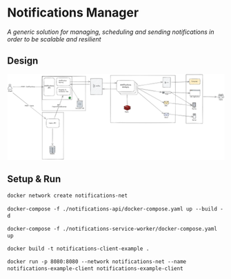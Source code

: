 ﻿# Notifications Manager

  *A generic solution for managing, scheduling and sending notifications in order to be scalable and resilient*

## Design 

![Architecture](docs/arch/notifications-manager.png)

## Setup & Run

```bash
docker network create notifications-net
```

```
docker-compose -f ./notifications-api/docker-compose.yaml up --build -d
```

```
docker-compose -f ./notifications-service-worker/docker-compose.yaml up
```

```
docker build -t notifications-client-example .
```

```
docker run -p 8080:8080 --network notifications-net --name notifications-example-client notifications-example-client
```